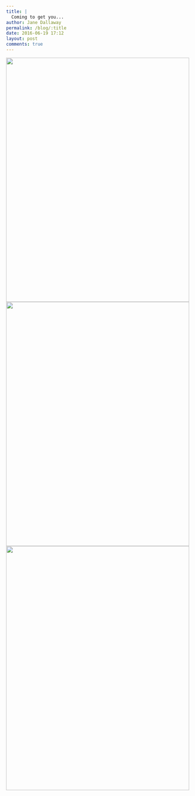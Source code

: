 ```yaml
---
title: |
  Coming to get you...
author: Jane Dallaway
permalink: /blog/:title
date: 2016-06-19 17:12
layout: post
comments: true
---
```


<div><a href="//static.skitters.dallaway.com/tp_IMG_9598.JPG"><img src="//static.skitters.dallaway.com/tp_thumb_IMG_9598.JPG" width="500" height="667"/></a></div><div><a href="//static.skitters.dallaway.com/tp_IMG_9599.JPG"><img src="//static.skitters.dallaway.com/tp_thumb_IMG_9599.JPG" width="500" height="667"/></a></div><div><a href="//static.skitters.dallaway.com/tp_IMG_9600.JPG"><img src="//static.skitters.dallaway.com/tp_thumb_IMG_9600.JPG" width="500" height="667"/></a></div>



  


  


  

      
